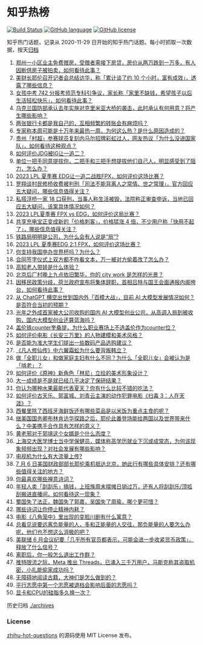 # 知乎热榜
[![Build Status](https://github.com/ToWeLong/zhihu-hot-questions/workflows/CI/badge.svg)](https://github.com/ToWeLong/zhihu-hot-questions/actions)
[![GitHub language](https://img.shields.io/badge/language-golang-orange.svg)](https://golang.org/)
[![GitHub license](https://img.shields.io/github/license/ToWeLong/zhihu-hot-questions)](https://github.com/ToWeLong/zhihu-hot-questions/blob/main/LICENSE)

知乎热门话题，记录从 2020-11-29 日开始的知乎热门话题。每小时抓取一次数据，按天[归档](./archives)

<!-- BEGIN -->

1. [郑州一小区业主免费赠房，受赠者需接下房贷，房价从两万跌到一万多，有人因断供房子被拍卖，如何看待此事？](https://www.zhihu.com/question/611125322)
1. [美财长耶伦召开记者会总结访华，称「累计谈了约 10 个小时，富有成效」，透露了哪些信息？](https://www.zhihu.com/question/611205658)
1. [女孩中考 742 分报考师范专科引争议，家长称「家里不缺钱，希望孩子以后生活轻松快乐」，如何看待此事？](https://www.zhihu.com/question/611196621)
1. [乌克兰国防部承认去年实施对克里米亚大桥的袭击，此时承认有何用意？将产生哪些影响？](https://www.zhihu.com/question/611197844)
1. [两张银行卡都是我自己的，互相频繁的转账会有麻烦吗？](https://www.zhihu.com/question/600890599)
1. [专家称本周可能是十万年来最热一周，为何这么热？是什么原因造成的？](https://www.zhihu.com/question/611194015)
1. [贵州「村超」参赛球员复刻内马尔招牌彩虹过人，网友热议「为什么没进国家队」，如何看待这种观点？](https://www.zhihu.com/question/611204634)
1. [如何评价JDG被IG让一追二？](https://www.zhihu.com/question/611228653)
1. [单位一把手同意提拔你，二把手和三把手想提拔他们自己人，明显感受到了阻力，怎么办？](https://www.zhihu.com/question/607420190)
1. [2023 LPL 夏季赛 EDG让一追二战胜FPX，如何评价这场比赛？](https://www.zhihu.com/question/611218733)
1. [罗翔谈村民修桥收费被判刑「司法不能背离人之常情、世之常理」，官方回应五大疑问，哪些信息值得关注？](https://www.zhihu.com/question/611186511)
1. [私搭浮桥一家 18 口获刑，当事人称生活被毁，法院称正审查申诉，当地已回应五大疑问，该案具体情况如何？](https://www.zhihu.com/question/611132637)
1. [2023 LPL夏季赛 FPX vs EDG，如何评价这局比赛？](https://www.zhihu.com/question/611215476)
1. [共享充电宝正变成新的「价格刺客」，价格猛涨 4 倍，不少用户称「快用不起了」，哪些信息值得关注？](https://www.zhihu.com/question/611187831)
1. [铁路局明明是公司，为什么会有人说是“局”?](https://www.zhihu.com/question/586170267)
1. [2023 LPL 夏季赛EDG 2:1 FPX，如何评价这场比赛？](https://www.zhihu.com/question/611204711)
1. [你支持我国申办世界杯吗？为什么？](https://www.zhihu.com/question/611055419)
1. [合同签字仪式上双方都不咋看文本，万一被对方偷着改了怎么办？](https://www.zhihu.com/question/609843223)
1. [高知老人带娃是什么体验？](https://www.zhihu.com/question/510311817)
1. [北京后厂村晚上九点依旧繁华，你的 city work 是怎样的光景？](https://www.zhihu.com/question/610476897)
1. [因移民政策分歧，荷兰政府宣布将集体辞职，首相吕特与国王会面通报内阁垮台，如何看待此事？](https://www.zhihu.com/question/611119005)
1. [从 ChatGPT 横空出世到国内外「百模大战」，目前 AI 大模型发展情况如何？是否符合当初的预期？](https://www.zhihu.com/question/611200849)
1. [光年之外成首家被大公司收购的国内 AI 大模型创业公司，从高调入局到被收购，国内大模型创业还算蓝海吗？](https://www.zhihu.com/question/611201192)
1. [盖伦铁counter奎桑提，为什么职业赛场上不选盖伦作为counter位？](https://www.zhihu.com/question/610983141)
1. [如何评价电影《长安三万里》的人物建模和美术风格？](https://www.zhihu.com/question/608175002)
1. [是否能为准大学生们提出一些数码产品选购建议？](https://www.zhihu.com/question/609399423)
1. [《凡人修仙传》中六翼霜蚣为什么要背叛韩立？](https://www.zhihu.com/question/554921668)
1. [做「全职儿女」和做家庭主妇有什么不同？为什么「全职儿女」会被认为是「啃老」？](https://www.zhihu.com/question/610276645)
1. [如何评价《原神》新角色「林尼」立绘的美术形象设计？](https://www.zhihu.com/question/610344138)
1. [大一成绩是不是就已经几乎决定了保研结果？](https://www.zhihu.com/question/578477909)
1. [你认为哪种水果最能代表夏天？你有什么比较不错的吃法？](https://www.zhihu.com/question/601600753)
1. [如何评价古天乐、郭富城、刘青云主演的动作犯罪电影《扫毒 3：人在天涯》？](https://www.zhihu.com/question/610485745)
1. [西餐里除了西班牙海鲜饭还有哪些菜品是以米饭为重点主食的呢？](https://www.zhihu.com/question/609748513)
1. [继美国国务卿布林肯访华探路之后，耶伦此番登场能给两国以及世界带来什么？中美携手合作具有怎样的意义？](https://www.zhihu.com/question/610659233)
1. [黄老邪对于郭靖这个女婿是个什么态度？](https://www.zhihu.com/question/31411287)
1. [上海交大医学博士当中学保健员，媒体称高学历就业下沉或成常态，为何该现象频频出现？对社会发展有哪些影响？](https://www.zhihu.com/question/610692768)
1. [电视机为什么有大流量上传?](https://www.zhihu.com/question/610220718)
1. [7 月 6 日美国财政部部长耶伦乘机抵达北京，她此行有哪些具体安排？还有哪些值得关注的地方？](https://www.zhihu.com/question/610702246)
1. [你最喜欢哪些禅意诗词？](https://www.zhihu.com/question/582562632)
1. [年轻人卖「刮刮乐」搞钱，上班族周末摆摊日销过万，还有人将刮刮乐/顶呱刮搬进直播间，如何看待这一现象？](https://www.zhihu.com/question/611105070)
1. [蜀国失了法正，魏国失了郭嘉，吴国失了周瑜，哪个更可惜？](https://www.zhihu.com/question/610619467)
1. [哪些诗词让你停止精神内耗？](https://www.zhihu.com/question/605124474)
1. [电影《八角笼中》里出现的变脸川剧有什么寓意？](https://www.zhihu.com/question/610756369)
1. [总看见说要远离负能量的人，多和正能量的人交往，那负能量的人要怎么办呢，他们也不想这么消极的吧？](https://www.zhihu.com/question/610250311)
1. [美联储 6 月会议纪要「几乎所有官员都表示，可能会进一步收紧货币政策」，释放了什么信号？](https://www.zhihu.com/question/610625334)
1. [离职后，你一般怎么退出工作群？](https://www.zhihu.com/question/605694733)
1. [推特限流之际，Meta 推出 Threads，已涌入三千万用户，马斯克称其盗取机密，小扎能偷家成功吗？](https://www.zhihu.com/question/610631428)
1. [无障碍地阅读古籍，大神们是怎么做到的？](https://www.zhihu.com/question/392457590)
1. [平行志愿中第一个志愿被退档会影响后面的志愿吗？](https://www.zhihu.com/question/610079195)
1. [显卡和CPU的硅脂多久换一次？](https://www.zhihu.com/question/607981347)

<!-- END -->

历史归档 [./archives](./archives)


### License
[zhihu-hot-questions](https://github.com/towelong/zhihu-hot-questions) 的源码使用 MIT License 发布。